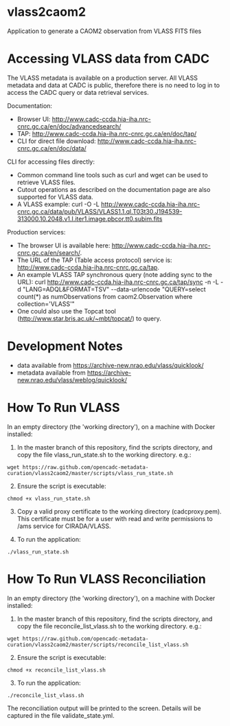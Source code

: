 # vlass2caom2
Application to generate a CAOM2 observation from VLASS FITS files

# Accessing VLASS data from CADC

The VLASS metadata is available on a production server. All VLASS metadata and data at CADC is public, therefore there is no need to log in to access the CADC query or data retrieval services.

Documentation:
  - Browser UI: http://www.cadc-ccda.hia-iha.nrc-cnrc.gc.ca/en/doc/advancedsearch/
  - TAP: http://www.cadc-ccda.hia-iha.nrc-cnrc.gc.ca/en/doc/tap/
  - CLI for direct file download: http://www.cadc-ccda.hia-iha.nrc-cnrc.gc.ca/en/doc/data/

CLI for accessing files directly:
  - Common command line tools such as curl and wget can be used to retrieve VLASS files.
  - Cutout operations as described on the documentation page are also supported for VLASS data.
  - A VLASS example: curl -O -L http://www.cadc-ccda.hia-iha.nrc-cnrc.gc.ca/data/pub/VLASS/VLASS1.1.ql.T03t30.J194539-313000.10.2048.v1.I.iter1.image.pbcor.tt0.subim.fits

Production services:
  - The browser UI is available here: http://www.cadc-ccda.hia-iha.nrc-cnrc.gc.ca/en/search/.
  - The URL of the TAP (Table access protocol) service is: http://www.cadc-ccda.hia-iha.nrc-cnrc.gc.ca/tap.
  - An example VLASS TAP synchronous query (note adding sync to the URL): curl http://www.cadc-ccda.hia-iha.nrc-cnrc.gc.ca/tap/sync -n -L -d "LANG=ADQL&FORMAT=TSV" --data-urlencode "QUERY=select count(*) as numObservations from caom2.Observation where collection='VLASS'"
  - One could also use the Topcat tool (http://www.star.bris.ac.uk/~mbt/topcat/) to query.


# Development Notes

- data available from https://archive-new.nrao.edu/vlass/quicklook/
- metadata available from https://archive-new.nrao.edu/vlass/weblog/quicklook/


# How To Run VLASS

In an empty directory (the 'working directory'), on a machine with Docker installed:

1. In the master branch of this repository, find the scripts directory, and copy the file vlass_run_state.sh to the working directory. e.g.:

  ```
  wget https://raw.github.com/opencadc-metadata-curation/vlass2caom2/master/scripts/vlass_run_state.sh
  ```

2. Ensure the script is executable:

```
chmod +x vlass_run_state.sh
```

3. Copy a valid proxy certificate to the working directory (cadcproxy.pem). This certificate must be for a user with read and write permissions to /ams service for CIRADA/VLASS.

4. To run the application:

```
./vlass_run_state.sh
```

# How To Run VLASS Reconciliation

In an empty directory (the 'working directory'), on a machine with Docker installed:

1. In the master branch of this repository, find the scripts directory, and copy the file reconcile_list_vlass.sh to the working directory. e.g.:

  ```
  wget https://raw.github.com/opencadc-metadata-curation/vlass2caom2/master/scripts/reconcile_list_vlass.sh
  ```

2. Ensure the script is executable:

```
chmod +x reconcile_list_vlass.sh
```

3. To run the application:

```
./reconcile_list_vlass.sh
```

The reconciliation output will be printed to the screen. Details will be captured in the file validate_state.yml.

